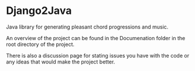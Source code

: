 # Django2Java
Java library for generating pleasant chord progressions and music.

An overview of the project can be found in the Documenation folder
in the root directory of the project.

There is also a discussion page for stating issues you have with the code
or any ideas that would make the project better.
